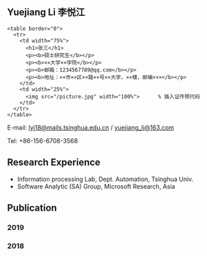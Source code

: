 ## Yuejiang Li 李悦江

```
<table border="0">
  <tr>
    <td width="75%">
      <h1>张三</h1>
      <p><b>硕士研究生</b></p>
      <p><b>××大学××学院</b></p>
      <p><b>邮箱：1234567789@qq.com</b></p>
      <p><b>地址：××市××区××路××号××大学，××楼，邮编×××</b></p>
    </td>
    <td width="25%">
      <img src="/picture.jpg" width="100%">      % 插入证件照代码
    </td>
  </tr>
</table>
```

E-mail: lyj18@mails.tsinghua.edu.cn / yuejiang_li@163.com

Tel: +86-156-6708-3568

## Research Experience

- Information processing Lab, Dept. Automation, Tsinghua Univ.
- Software Analytic (SA) Group, Microsoft Research, Asia

## Publication

### 2019

### 2018


